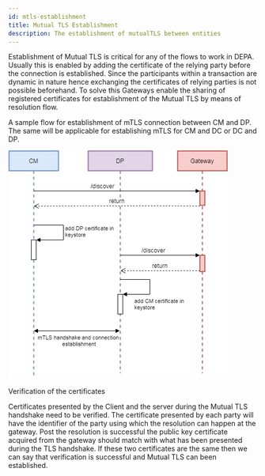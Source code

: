 ```yaml
---
id: mtls-establishment
title: Mutual TLS Establishment
description: The establishment of mutualTLS between entities
---
```


Establishment of Mutual TLS is critical for any of the flows to work in DEPA. Usually this is enabled by adding the certificate of the relying party before the connection is established. Since the participants within a transaction are dynamic in nature hence exchanging the certificates of relying parties is not possible beforehand. To solve this Gateways enable the sharing of registered certificates for establishment of the Mutual TLS by means of resolution flow.

A sample flow for establishment of mTLS connection between CM and DP. The same will be applicable for establishing mTLS for CM and DC or DC and DP.

![mTLSestablishment](/img/specification/mTLS-establishment.png 'mTLSestablishment')

Verification of the certificates

Certificates presented by the Client and the server during the Mutual TLS handshake need to be verified. The certificate presented by each party will have the identifier of the party using which the resolution can happen at the gateway. Post the resolution is successful the public key certificate acquired from the gateway should match with what has been presented during the TLS handshake. If these two certificates are the same then we can say that verification is successful and Mutual TLS can been established.
